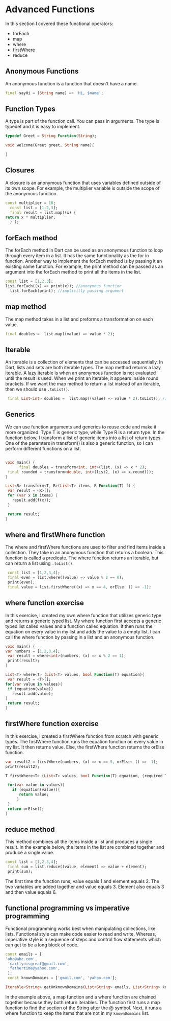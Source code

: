 # Advanced Functions

In this section I covered these functional operators:

* forEach
* map
* where
* firstWhere
* reduce

## Anonymous Functions

An anonymous function is a function that doesn't have a name.  

```dart
final sayHi = (String name) => 'Hi, $name';
```

## Function Types

A type is part of the function call. You can pass in arguments. The type is typedef and it is easy to implement.

```dart
typedef Greet = String Function(String);

void welcome(Greet greet, String name){

}
```

## Closures

A closure is an anonymous function that uses variables defined outside of its own scope. For example, the multiplier variable is outside the scope of the anonymous function.

```dart
const multiplier = 10;
  const list = [1,2,3];
  final result = list.map((x) {
return x * multiplier;
  } );
```

## forEach method

The forEach method in Dart can be used as an anonymous function to loop through every item in a list. It has the same functionality as the for in function. Another way to implement the forEach method is by passing it an existing name function. For example, the print method can be passed as an argument into the forEach method to print all the items in the list.

```dart
const list = [1,2,3];
list.forEach((x) => print(x)); //anonymous function
  list.forEach(print); //implicitly passing argument
```

## map method

The map method takes in a list and preforms a transformation on each value.

```dart
final doubles =  list.map((value) => value * 2);
```

## Iterable

 An iterable is a collection of elements that can be accessed sequentially. In Dart, lists and sets are both iterable types. The map method returns a lazy iterable. A lazy iterable is when an anonymous function is not evaluated until the result is used. When we print an iterable, it appears inside round brackets. If we want the map method to return a list instead of an iterable, then we should use `.toList()`.

 ```dart
  final List<int> doubles =  list.map((value) => value * 2).toList(); //returns a list
 ```

## Generics

 We can use function arguments and generics to reuse code and make it more organized. Type T is generic type, while Type R is a return type. In the function below, I transform a list of generic items into a list of return types. One of the paramters in transform() is also a generic function, so I can perform different functions on a list.

 ```dart

 void main() {
       final doubles = transform<int, int>(list, (x) => x * 2);
  final rounded = transform<double, int>(list2, (x) => x.round());
 }
 
List<R> transform<T, R>(List<T> items, R Function(T) f) {
  var result = <R>[];
  for (var x in items) {
    result.add(f(x));
  }

  return result;
}
 ```

## where and firstWhere function

 The where and firstWhere functions are used to filter and find items inside a collection. They take in an anonymous function that returns a boolean. This function is called a predicate. The where function returns an iterable, but can return a list using `.toList()`.  

 ```dart
  const list = [1,2,3,4];
  final even = list.where((value) => value % 2 == 0); 
  print(even);
  final value = list.firstWhere((x) => x == 4, orElse: () => -1);
 ```

## where function exercise

 In this exercise, I created my own where function that utilizes generic type and returns a generic typed list. My where function first accepts a generic typed list called values and a function called equation. It then runs the equation on every value in my list and adds the value to a empty list. I can call the where function by passing in a list and an anonymous function.

 ```dart
void main() {
 var numbers = [1,2,3,4];
  var result = where<int>(numbers, (x) => x % 2 == 1); 
  print(result);
}

List<T> where<T> (List<T> values, bool Function(T) equation){
  var result = <T>[];
for(var value in values){
  if (equation(value)) 
    result.add(value);
}
  return result; 
}

 ```

## firstWhere function exercise

 In this exercise, I created a firstWhere function from scratch with generic types. The firstWhere function runs the equation function on every value in my list. It then returns value. Else, the firstWhere function returns the orElse function.

 ```dart
var result2 = firstWhere(numbers, (x) => x == 5, orElse: () => -1);
print(result2);

T firstWhere<T> (List<T> values, bool Function(T) equation, {required T Function() orElse}){
 
  for(var value in values){
    if (equation(value)){
       return value;
      } 
  }  
  return orElse();
}

 ```

## reduce method

 This method combines all the items inside a list and produces a single result. In the example below, the items in the list are combined together and produce a single value.

 ```dart
const list = [1,2,3,4];
  final sum = list.reduce((value, element) => value + element);
  print(sum);
 ```

 The first time the function runs, value equals 1 and element equals 2. The two variables are added together and value equals 3. Element also equals 3 and then value equals 6.

## functional programming vs imperative programming

 Functional programming works best when manipulating collections, like lists. Functional style can make code easier to read and write. Whereas, imperative style is a sequence of steps and control flow statements which can get to be a long block of code.

 ```dart
 const emails = [
'abc@abc.com',
  'caitlynisgreat@gmail.com',
  'fathertime@yahoo.com',
  ];
  const knownDomains = ['gmail.com', 'yahoo.com'];

Iterable<String> getUnknownDomains(List<String> emails, List<String> knownDomains) => emails.map((email) => email.split('@').last).where((domain) => !knownDomains.contains(domain));
 ```

 In the example above, a map function and a where function are chained together because they both return iterables. The function first runs a map function to find the section of the String after the @ symbol. Next, it runs a where function to keep the items that are not in my `knownDomains` list.
